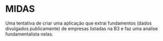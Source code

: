 # MIDAS
Uma tentativa de criar uma aplicação que extrai fundamentos (dados divulgados publicamente) de empresas listadas na B3 e faz uma analise fundamentalista nelas.

